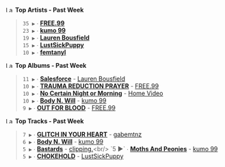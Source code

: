 <!--START_LASTFM_ARTISTS:{"period": "7day", "rows": 5}-->
<a href="https://last.fm" target="_blank"><img src="https://user-images.githubusercontent.com/17434202/215290617-e793598d-d7c9-428f-9975-156db1ba89cc.svg" alt="Last.fm Logo" width="18" height="13"/></a> **Top Artists - Past Week**

> `35 ▶️` ∙ **[FREE.99](https://www.last.fm/music/FREE.99)**<br/>
> `23 ▶️` ∙ **[kumo 99](https://www.last.fm/music/kumo+99)**<br/>
> `19 ▶️` ∙ **[Lauren Bousfield](https://www.last.fm/music/Lauren+Bousfield)**<br/>
> `15 ▶️` ∙ **[LustSickPuppy](https://www.last.fm/music/LustSickPuppy)**<br/>
> `10 ▶️` ∙ **[femtanyl](https://www.last.fm/music/femtanyl)**<br/>
<!--END_LASTFM_ARTISTS-->

<!--START_LASTFM_ALBUMS:{"period": "7day", "rows": 5}-->
<a href="https://last.fm" target="_blank"><img src="https://user-images.githubusercontent.com/17434202/215290617-e793598d-d7c9-428f-9975-156db1ba89cc.svg" alt="Last.fm Logo" width="18" height="13"/></a> **Top Albums - Past Week**

> `11 ▶️` ∙ **[Salesforce](https://www.last.fm/music/Lauren+Bousfield/Salesforce)** - [Lauren Bousfield](https://www.last.fm/music/Lauren+Bousfield)<br/>
> `10 ▶️` ∙ **[TRAUMA REDUCTION PRAYER](https://www.last.fm/music/FREE.99/TRAUMA+REDUCTION+PRAYER)** - [FREE.99](https://www.last.fm/music/FREE.99)<br/>
> `10 ▶️` ∙ **[No Certain Night or Morning](https://www.last.fm/music/Home+Video/No+Certain+Night+or+Morning)** - [Home Video](https://www.last.fm/music/Home+Video)<br/>
> `10 ▶️` ∙ **[Body N. Will](https://www.last.fm/music/kumo+99/Body+N.+Will)** - [kumo 99](https://www.last.fm/music/kumo+99)<br/>
> `9 ▶️` ∙ **[OUT FOR BLOOD](https://www.last.fm/music/FREE.99/OUT+FOR+BLOOD)** - [FREE.99](https://www.last.fm/music/FREE.99)<br/>
<!--END_LASTFM_ALBUMS-->

<!--START_LASTFM_TRACKS:{"period": "7day", "rows": 5}-->
<a href="https://last.fm" target="_blank"><img src="https://user-images.githubusercontent.com/17434202/215290617-e793598d-d7c9-428f-9975-156db1ba89cc.svg" alt="Last.fm Logo" width="18" height="13"/></a> **Top Tracks - Past Week**

> `7 ▶️` ∙ **[GLITCH IN YOUR HEART](https://www.last.fm/music/gabemtnz/_/GLITCH+IN+YOUR+HEART)** - [gabemtnz](https://www.last.fm/music/gabemtnz)<br/>
> `6 ▶️` ∙ **[Body N. Will](https://www.last.fm/music/kumo+99/_/Body+N.+Will)** - [kumo 99](https://www.last.fm/music/kumo+99)<br/>
> `5 ▶️` ∙ **[Bastards](https://www.last.fm/music/clipping./_/Bastards)** - [clipping.](https://www.last.fm/music/clipping.)<br/>
> `5 ▶️` ∙ **[Moths And Peonies](https://www.last.fm/music/kumo+99/_/Moths+And+Peonies)** - [kumo 99](https://www.last.fm/music/kumo+99)<br/>
> `5 ▶️` ∙ **[CHOKEHOLD](https://www.last.fm/music/LustSickPuppy/_/CHOKEHOLD)** - [LustSickPuppy](https://www.last.fm/music/LustSickPuppy)<br/>
<!--END_LASTFM_TRACKS-->